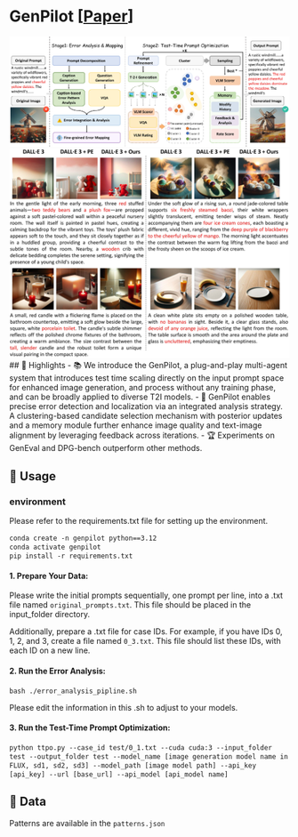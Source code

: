 # GenPilot \[[Paper]()]

<div align="center">
  <img src="assets/pipline_3_final.jpg">
</div>

<div align="center">
  <img src="assets/show_case_5.jpg">
</div>
## 🌟 Highlights
- 📚 We introduce the GenPilot, a plug-and-play multi-agent system that introduces test time scaling directly on the input prompt space for enhanced image generation, and process without any training phase, and can be broadly applied to diverse T2I models.
- 🚤 GenPilot enables precise error detection and localization via an integrated analysis strategy. A clustering-based candidate selection mechanism with posterior updates and a memory module further enhance image quality and text-image alignment by leveraging feedback across iterations.
- 🏆 Experiments on GenEval and DPG-bench outperform other methods.

## 🔨 Usage
### environment
Please refer to the requirements.txt file for setting up the environment.
```
conda create -n genpilot python==3.12
conda activate genpilot
pip install -r requirements.txt
```
#### 1. **Prepare Your Data**:
Please write the initial prompts sequentially, one prompt per line, into a .txt file named ```original_prompts.txt```. This file should be placed in the input_folder directory.

Additionally, prepare a .txt file for case IDs. For example, if you have IDs 0, 1, 2, and 3, create a file named ```0_3.txt```. This file should list these IDs, with each ID on a new line.

#### 2. **Run the Error Analysis**: 
```
bash ./error_analysis_pipline.sh
```
Please edit the information in this .sh to adjust to your models.

#### 3. **Run the Test-Time Prompt Optimization**: 
```
python ttpo.py --case_id test/0_1.txt --cuda cuda:3 --input_folder test --output_folder test --model_name [image generation model name in FLUX, sd1, sd2, sd3] --model_path [image model path] --api_key [api_key] --url [base_url] --api_model [api_model name]
```

## 🔗 Data
Patterns are available in the ```patterns.json```
